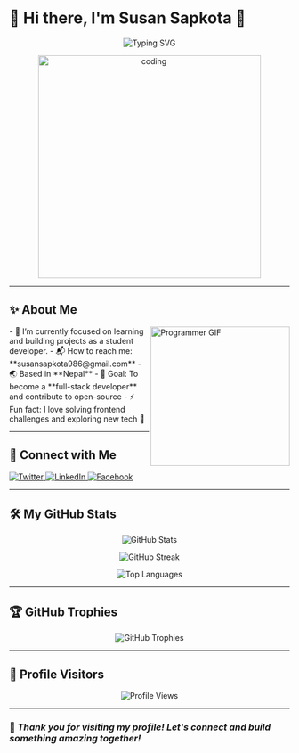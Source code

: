 # 🌸 Hi there, I'm **Susan Sapkota** 👋

<p align="center">
  <img src="https://readme-typing-svg.demolab.com?font=Fira+Code&pause=1000&color=F7971E&width=435&lines=Frontend+Developer;MERN+Stack+Learner;Love+to+Build+Cool+Projects!" alt="Typing SVG" />
</p>

<p align="center">
  <img src="https://github.com/susan-sapkota-98/susan-sapkota-98/blob/main/assets/coding.gif?raw=true" width="400" alt="coding" />
</p>

---

## ✨ About Me
<img align="right" src="https://media.giphy.com/media/qgQUggAC3Pfv687qPC/giphy.gif" width="250" alt="Programmer GIF" />
- 🌱 I’m currently focused on learning and building projects as a student developer.
- 📬 How to reach me: **susansapkota986@gmail.com**
- 🌏 Based in **Nepal**
- 🎯 Goal: To become a **full-stack developer** and contribute to open-source
- ⚡ Fun fact: I love solving frontend challenges and exploring new tech 🚀

---

## 🚀 Connect with Me
<p align="left">
  <a href="https://twitter.com/susansapkota986" target="_blank">
    <img src="https://img.shields.io/badge/Twitter-1DA1F2?style=for-the-badge&logo=twitter&logoColor=white" alt="Twitter"/>
  </a>
  <a href="https://www.linkedin.com/in/susan-sapkota-9373b91b4" target="_blank">
    <img src="https://img.shields.io/badge/LinkedIn-0077B5?style=for-the-badge&logo=linkedin&logoColor=white" alt="LinkedIn"/>
  </a>
  <a href="https://www.facebook.com/" target="_blank">
    <img src="https://img.shields.io/badge/Facebook-1877F2?style=for-the-badge&logo=facebook&logoColor=white" alt="Facebook"/>
  </a>
</p>

---

## 🛠️ My GitHub Stats

<p align="center">
  <img src="https://github-readme-stats.vercel.app/api?username=susan-sapkota-98&show_icons=true&theme=tokyonight" alt="GitHub Stats" />
</p>

<p align="center">
  <img src="https://github-readme-streak-stats.herokuapp.com/?user=susan-sapkota-98&theme=tokyonight" alt="GitHub Streak" />
</p>

<p align="center">
  <img src="https://github-readme-stats.vercel.app/api/top-langs/?username=susan-sapkota-98&layout=compact&theme=tokyonight" alt="Top Languages" />
</p>

---

## 🏆 GitHub Trophies
<p align="center">
  <img src="https://github-profile-trophy.vercel.app/?username=susan-sapkota-98&theme=radical&row=1&margin-w=15&no-bg=true" alt="GitHub Trophies" />
</p>

---

## 👀 Profile Visitors
<p align="center">
  <img src="https://komarev.com/ghpvc/?username=susan-sapkota-98&label=Profile%20Views&color=0e75b6&style=flat" alt="Profile Views" />
</p>

---

### 💖 _Thank you for visiting my profile! Let's connect and build something amazing together!_
